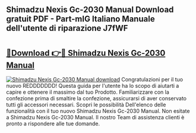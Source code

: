 ## Shimadzu Nexis Gc-2030 Manual Download gratuit PDF - Part-mIG Italiano Manuale dell'utente di riparazione J7fWF

# <h2><a href="http://dfb4vl.blite.top/?on=Shimadzu+Nexis+Gc-2030+Manual">🔗Download 👉🔴 Shimadzu Nexis Gc-2030 Manual</a></h2>

[![Shimadzu Nexis Gc-2030 Manual download](https://i.imgur.com/lujVjoI.png)](http://dfb4vl.blite.top/?on=Shimadzu+Nexis+Gc-2030+Manual)
Congratulazioni per il tuo nuovo REDDDDDDD! Questa guida per l'utente ha lo scopo di aiutarti a capire e ottenere il massimo dal tuo Prodotto. Familiarizzare con la confezione prima di smaltire la confezione, assicurarsi di aver conservato tutti gli accessori necessari. Scopri le possibilità Dell'elenco delle funzionalità con il tuo nuovo Shimadzu Nexis Gc-2030 Manual. Non esitate a Shimadzu Nexis Gc-2030 Manual. Il nostro Team di assistenza clienti è pronto a rispondere alle tue domande.

